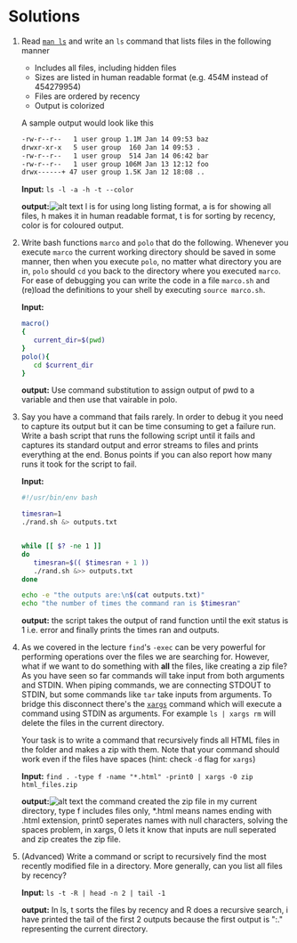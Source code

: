 # Solutions

1. Read [`man ls`](https://www.man7.org/linux/man-pages/man1/ls.1.html) and write an `ls` command that lists files in the following manner

   - Includes all files, including hidden files
   - Sizes are listed in human readable format (e.g. 454M instead of 454279954)
   - Files are ordered by recency
   - Output is colorized

   A sample output would look like this

   ```bash
   -rw-r--r--   1 user group 1.1M Jan 14 09:53 baz
   drwxr-xr-x   5 user group  160 Jan 14 09:53 .
   -rw-r--r--   1 user group  514 Jan 14 06:42 bar
   -rw-r--r--   1 user group 106M Jan 13 12:12 foo
   drwx------+ 47 user group 1.5K Jan 12 18:08 ..
   ```

   **Input:** `ls -l -a -h -t --color`

   **output:**![alt text](https://i.imgur.com/6Vck9wc.png)
              l is for using long listing format, a is for showing all files, h makes it in human readable format, t is for sorting by recency, color is for coloured output.


2. Write bash functions `marco` and `polo` that do the following.
   Whenever you execute `marco` the current working directory should be saved in some manner, then when you execute `polo`, no matter what directory you are in, `polo` should `cd` you back to the directory where you executed `marco`.
   For ease of debugging you can write the code in a file `marco.sh` and (re)load the definitions to your shell by executing `source marco.sh`.

   **Input:** 
   ```bash
   macro()
   {
      current_dir=$(pwd)
   }
   polo(){
      cd $current_dir
   }
   ```

   **output:**
            Use command substitution to assign output of pwd to a      
            variable and then use that vairable in polo.
              

3. Say you have a command that fails rarely. In order to debug it you need to capture its output but it can be time consuming to get a failure run.
   Write a bash script that runs the following script until it fails and captures its standard output and error streams to files and prints everything at the end.
   Bonus points if you can also report how many runs it took for the script to fail.

   **Input:** 
   ```bash
   #!/usr/bin/env bash

   timesran=1
   ./rand.sh &> outputs.txt


   while [[ $? -ne 1 ]]
   do
      timesran=$(( $timesran + 1 ))
      ./rand.sh &>> outputs.txt
   done

   echo -e "the outputs are:\n$(cat outputs.txt)"
   echo "the number of times the command ran is $timesran"
   ```

   **output:**
            the script takes the output of rand function until the 
            exit status is 1 i.e. error and finally prints the times ran and outputs.


4. As we covered in the lecture `find`'s `-exec` can be very powerful for performing operations over the files we are searching for.
   However, what if we want to do something with **all** the files, like creating a zip file?
   As you have seen so far commands will take input from both arguments and STDIN.
   When piping commands, we are connecting STDOUT to STDIN, but some commands like `tar` take inputs from arguments.
   To bridge this disconnect there's the [`xargs`](https://www.man7.org/linux/man-pages/man1/xargs.1.html) command which will execute a command using STDIN as arguments.
   For example `ls | xargs rm` will delete the files in the current directory.

   Your task is to write a command that recursively finds all HTML files in the folder and makes a zip with them. Note that your command should work even if the files have spaces (hint: check `-d` flag for `xargs`)

   **Input:**
   `find . -type f -name "*.html" -print0 | xargs -0 zip html_files.zip`

   **output:**![alt text](https://i.imgur.com/BoJ4YPP.png)
              the command created the zip file in my current directory, type f includes files only, *.html means names ending with .html extension, print0 seperates names with null characters, solving the spaces problem, in xargs, 0 lets it know that inputs are null seperated and zip creates the zip file.


5. (Advanced) Write a command or script to recursively find the most recently modified file in a directory. More generally, can you list all files by recency?

   **Input:**
   `ls -t -R | head -n 2 | tail -1`

   **output:**
            In ls, t sorts the files by recency and R does a recursive
            search, i have printed the tail of the first 2 outputs because the first output is ":." representing the current directory.